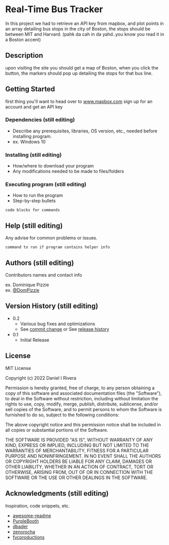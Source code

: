 # Real-Time Bus Tracker

In this project we had to retrieve an API key from mapbox, and plot points in an array detailing bus stops in the city of Boston, the stops should be between MIT and Harvard. (pahk da cah in da yahd..you know you read it in a Boston accent)

## Description

upon visiting the site you should get a map of Boston, when you click the button, the markers should pop up detailing the stops for that bus line. 

## Getting Started
first thing you'll want to head over to www.mapbox.com sign up for an account and get an API key 

### Dependencies (still editing)

* Describe any prerequisites, libraries, OS version, etc., needed before installing program.
* ex. Windows 10

### Installing (still editing)

* How/where to download your program
* Any modifications needed to be made to files/folders

### Executing program (still editing)

* How to run the program
* Step-by-step bullets
```
code blocks for commands
```

## Help (still editing)

Any advise for common problems or issues.
```
command to run if program contains helper info
```

## Authors (still editing)

Contributors names and contact info

ex. Dominique Pizzie  
ex. [@DomPizzie](https://twitter.com/dompizzie)

## Version History (still editing)

* 0.2
    * Various bug fixes and optimizations
    * See [commit change]() or See [release history]()
* 0.1
    * Initial Release

## License

MIT License

Copyright (c) 2022 Daniel I Rivera

Permission is hereby granted, free of charge, to any person obtaining a copy
of this software and associated documentation files (the "Software"), to deal
in the Software without restriction, including without limitation the rights
to use, copy, modify, merge, publish, distribute, sublicense, and/or sell
copies of the Software, and to permit persons to whom the Software is
furnished to do so, subject to the following conditions:

The above copyright notice and this permission notice shall be included in all
copies or substantial portions of the Software.

THE SOFTWARE IS PROVIDED "AS IS", WITHOUT WARRANTY OF ANY KIND, EXPRESS OR
IMPLIED, INCLUDING BUT NOT LIMITED TO THE WARRANTIES OF MERCHANTABILITY,
FITNESS FOR A PARTICULAR PURPOSE AND NONINFRINGEMENT. IN NO EVENT SHALL THE
AUTHORS OR COPYRIGHT HOLDERS BE LIABLE FOR ANY CLAIM, DAMAGES OR OTHER
LIABILITY, WHETHER IN AN ACTION OF CONTRACT, TORT OR OTHERWISE, ARISING FROM,
OUT OF OR IN CONNECTION WITH THE SOFTWARE OR THE USE OR OTHER DEALINGS IN THE
SOFTWARE.


## Acknowledgments (still editing)

Inspiration, code snippets, etc.
* [awesome-readme](https://github.com/matiassingers/awesome-readme)
* [PurpleBooth](https://gist.github.com/PurpleBooth/109311bb0361f32d87a2)
* [dbader](https://github.com/dbader/readme-template)
* [zenorocha](https://gist.github.com/zenorocha/4526327)
* [fvcproductions](https://gist.github.com/fvcproductions/1bfc2d4aecb01a834b46)
